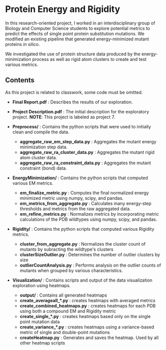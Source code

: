 # Protein Energy and Rigidity

In this research-oriented project, I worked in an interdisciplinary group of Biology and Computer Science students to explore potential metrics to predict the effects of single point protein substitution mutations. We modified an existing pipeline that generated energy-minimized mutant proteins *in silico*.

We investigated the use of protein structure data produced by the energy-minimization process as well as rigid atom clusters to create and test various metrics.

## Contents
As this project is related to classwork, some code must be omitted.
- **Final Report.pdf** : Describes the results of our exploration.
- **Project Description.pdf** : The initial description for the exploratory project. **NOTE**: This project is labeled as project 7.

- **Preprocess/** : Contains the python scripts that were used to initially clean and compile the data.
  - **aggregate_raw_em_step_data.py** : Aggregates the mutant energy minimization step data.
  - **aggregate_raw_ra_cluster_data.py** : Aggregates the mutant rigid atom cluster data.
  - **aggregate_raw_ra_constraint_data.py** : Aggregates the mutant constraint (bond) data.
  
- **EnergyMinimization/** : Contains the python scripts that computed various EM metrics.
  - **em_finalize_metric.py** : Computes the final normalized energy minimized metric using numpy, scipy, and pandas.
  - **em_metrics_from_aggregate.py** : Calculates many energy-step thresholds and metrics from the raw aggregated data.
  - **em_refine_metrics.py** : Normalizes metrics by incorporating metric calculations of the PDB wildtypes using numpy, scipy, and pandas.
  
- **Rigidity/** : Contains the python scripts that computed various Rigidity metrics.
  - **cluster_from_aggregate.py** : Normalizes the cluster count of mutants by subracting the wildtype's clusters
  - **clusterSizeOutlier.py** : Determines the number of outlier clusters by size
  - **outlierCountAnalysis.py** : Performs analysis on the outlier counts of mutants when grouped by various characteristics.

- **Visualization/** : Contains scripts and output of the data visualization exploration using heatmaps.
  - **output/** : Contains all generated heatmaps
  - **create_averageall_\*.py** : creates heatmaps with averaged metrics
  - **create_combined_heatmaps.py** : creates heatmaps for each PDB using both a compound EM and Rigidity metric
  - **create_single_\*.py** : creates heatmaps based only on the single point mutation data
  - **create_variance_\*.py** : creates heatmaps using a variance-based metric of single and double-point mutations
  - **createHeatmap.py** : Generates and saves the heatmap. Used by all other heatmap scripts
  